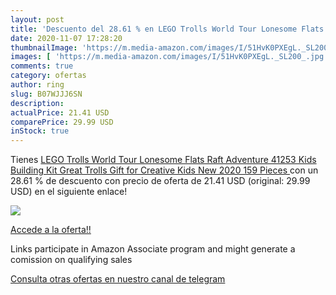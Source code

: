 ```yaml
---
layout: post
title: 'Descuento del 28.61 % en LEGO Trolls World Tour Lonesome Flats Ra'
date: 2020-11-07 17:28:20
thumbnailImage: 'https://m.media-amazon.com/images/I/51HvK0PXEgL._SL200_.jpg'
images: [ 'https://m.media-amazon.com/images/I/51HvK0PXEgL._SL200_.jpg' ]
comments: true
category: ofertas
author: ring
slug: B07WJJJ6SN
description:
actualPrice: 21.41 USD
comparePrice: 29.99 USD
inStock: true
---
```


Tienes [LEGO Trolls World Tour Lonesome Flats Raft Adventure 41253 Kids Building Kit   Great Trolls Gift for Creative Kids  New 2020  159 Pieces ](https://www.amazon.com/dp/B07WJJJ6SN/?tag=redken08-20) con un 28.61 % de descuento con precio de oferta de 21.41 USD (original: 29.99 USD) en el siguiente enlace!

[![](https://m.media-amazon.com/images/I/51HvK0PXEgL._SL200_.jpg)](https://www.amazon.com/dp/B07WJJJ6SN/?tag=redken08-20)

[Accede a la oferta!!](https://www.amazon.com/dp/B07WJJJ6SN/?tag=redken08-20)

Links participate in Amazon Associate program and might generate a comission on qualifying sales

[Consulta otras ofertas en nuestro canal de telegram](https://t.me/s/ofertas25)
